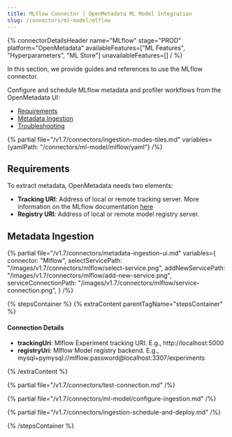 ```yaml
---
title: MLflow Connector | OpenMetadata ML Model Integration
slug: /connectors/ml-model/mlflow
---
```


{% connectorDetailsHeader
name="MLflow"
stage="PROD"
platform="OpenMetadata"
availableFeatures=["ML Features", "Hyperparameters", "ML Store"]
unavailableFeatures=[]
/ %}

In this section, we provide guides and references to use the MLflow connector.

Configure and schedule MLflow metadata and profiler workflows from the OpenMetadata UI:

- [Requirements](#requirements)
- [Metadata Ingestion](#metadata-ingestion)
- [Troubleshooting](/connectors/ml-model/mlflow/troubleshooting)

{% partial file="/v1.7/connectors/ingestion-modes-tiles.md" variables={yamlPath: "/connectors/ml-model/mlflow/yaml"} /%}

## Requirements

To extract metadata, OpenMetadata needs two elements:
- **Tracking URI**: Address of local or remote tracking server. More information on the MLflow documentation [here](https://www.mlflow.org/docs/latest/tracking.html#where-runs-are-recorded)
- **Registry URI**: Address of local or remote model registry server.

## Metadata Ingestion

{% partial 
  file="/v1.7/connectors/metadata-ingestion-ui.md" 
  variables={
    connector: "Mlflow", 
    selectServicePath: "/images/v1.7/connectors/mlflow/select-service.png",
    addNewServicePath: "/images/v1.7/connectors/mlflow/add-new-service.png",
    serviceConnectionPath: "/images/v1.7/connectors/mlflow/service-connection.png",
} 
/%}

{% stepsContainer %}
{% extraContent parentTagName="stepsContainer" %}

#### Connection Details

- **trackingUri**: Mlflow Experiment tracking URI. E.g., http://localhost:5000
- **registryUri**: Mlflow Model registry backend. E.g., mysql+pymysql://mlflow:password@localhost:3307/experiments

{% /extraContent %}

{% partial file="/v1.7/connectors/test-connection.md" /%}

{% partial file="/v1.7/connectors/ml-model/configure-ingestion.md" /%}

{% partial file="/v1.7/connectors/ingestion-schedule-and-deploy.md" /%}

{% /stepsContainer %}
